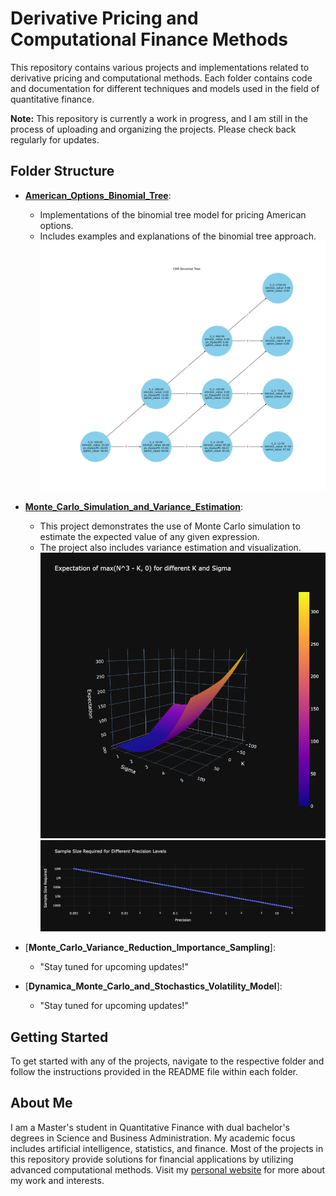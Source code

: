 
# Derivative Pricing and Computational Finance Methods

This repository contains various projects and implementations related to derivative pricing and computational methods. Each folder contains code and documentation for different techniques and models used in the field of quantitative finance.

**Note:** This repository is currently a work in progress, and I am still in the process of uploading and organizing the projects. Please check back regularly for updates.

## Folder Structure

- [**American_Options_Binomial_Tree**](./American_Options_Binomial_Tree): 
  - Implementations of the binomial tree model for pricing American options.
  - Includes examples and explanations of the binomial tree approach.
  ![Binomial Tree to Price an American Put Option](American_Options_Binomial_Tree/graph/bionomial_tree.png)

- [**Monte_Carlo_Simulation_and_Variance_Estimation**](Monte_Carlo_Simulation_and_Variance_Estimation): 
  - This project demonstrates the use of Monte Carlo simulation to estimate the expected value of any given expression. 
  - The project also includes variance estimation and visualization.
  ![Expectations Given Different Ks and Sigmas](Monte_Carlo_Simulation_and_Variance_Estimation/graph/expectation_different_K_and_sigma.png)
  ![Sample Sizes Given Precision Levels](Monte_Carlo_Simulation_and_Variance_Estimation/graph/sample_size_given_precision_level.png)

- [**Monte_Carlo_Variance_Reduction_Importance_Sampling**]: 
  - "Stay tuned for upcoming updates!"

- [**Dynamica_Monte_Carlo_and_Stochastics_Volatility_Model**]: 
  - "Stay tuned for upcoming updates!"

## Getting Started

To get started with any of the projects, navigate to the respective folder and follow the instructions provided in the README file within each folder.

## About Me

I am a Master's student in Quantitative Finance with dual bachelor's degrees in Science and Business Administration. My academic focus includes artificial intelligence, statistics, and finance. Most of the projects in this repository provide solutions for financial applications by utilizing advanced computational methods. Visit my [personal website](https://justinyuchi.github.io/justinyuchihsu.github.io/) for more about my work and interests.

